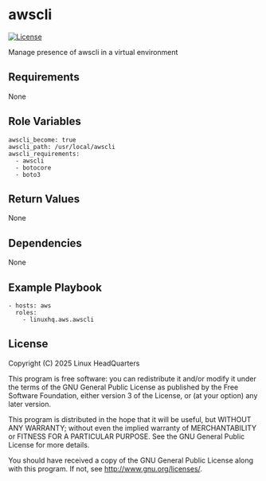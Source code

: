 # awscli

[![License](https://img.shields.io/badge/license-GPLv3-lightgreen)](https://www.gnu.org/licenses/gpl-3.0.en.html#license-text)

Manage presence of awscli in a virtual environment

## Requirements

None

## Role Variables

    awscli_become: true
    awscli_path: /usr/local/awscli
    awscli_requirements:
      - awscli
      - botocore
      - boto3

## Return Values

None

## Dependencies

None

## Example Playbook

    - hosts: aws
      roles:
        - linuxhq.aws.awscli

## License

Copyright (C) 2025 Linux HeadQuarters

This program is free software: you can redistribute it and/or modify
it under the terms of the GNU General Public License as published by
the Free Software Foundation, either version 3 of the License, or
(at your option) any later version.

This program is distributed in the hope that it will be useful,
but WITHOUT ANY WARRANTY; without even the implied warranty of
MERCHANTABILITY or FITNESS FOR A PARTICULAR PURPOSE. See the
GNU General Public License for more details.

You should have received a copy of the GNU General Public License
along with this program. If not, see <http://www.gnu.org/licenses/>.
